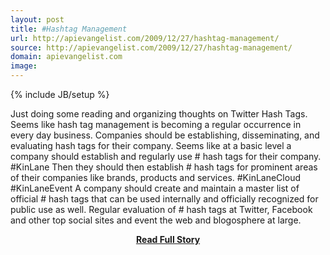 ```yaml
---
layout: post
title: #Hashtag Management
url: http://apievangelist.com/2009/12/27/hashtag-management/
source: http://apievangelist.com/2009/12/27/hashtag-management/
domain: apievangelist.com
image: 
---
```

{% include JB/setup %}<p>Just doing some reading and organizing thoughts on Twitter Hash Tags. Seems like hash tag management is becoming a regular occurrence in every day business.
Companies should be establishing, disseminating, and evaluating hash tags for their company. Seems like at a basic level a company should establish and regularly use # hash tags for their company. #KinLane
Then they should then establish # hash tags for prominent areas of their companies like brands, products and services. #KinLaneCloud #KinLaneEvent
A company should create and maintain a master list of official # hash tags that can be used internally and officially recognized for public use as well.
Regular evaluation of # hash tags at Twitter, Facebook and other top social sites and event the web and blogosphere at large.
</p>
<center><p><a href="http://apievangelist.com/2009/12/27/hashtag-management/" style='padding:25px; font-sze:18px; font-weight: bold;'>Read Full Story</a></p></center>

